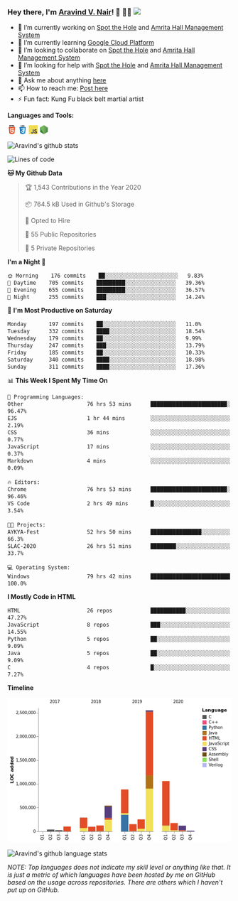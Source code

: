 ### Hey there, I'm [Aravind V. Nair](https://AravindVNair99.github.io)! 👋 👨‍💻 ![](https://komarev.com/ghpvc/?username=AravindVNair99&label=Views)

- 🔭 I’m currently working on [Spot the Hole](https://github.com/AravindVNair99/Spot-the-Hole) and [Amrita Hall Management System](https://github.com/AravindVNair99/Hall-Management-System)
- 🌱 I’m currently learning [Google Cloud Platform](https://cloud.google.com)
- 👯 I’m looking to collaborate on [Spot the Hole](https://github.com/AravindVNair99/Spot-the-Hole) and [Amrita Hall Management System](https://github.com/AravindVNair99/Hall-Management-System)
- 🤔 I’m looking for help with [Spot the Hole](https://github.com/AravindVNair99/Spot-the-Hole) and [Amrita Hall Management System](https://github.com/AravindVNair99/Hall-Management-System)
- 💬 Ask me about anything [here](https://github.com/AravindVNair99/AravindVNair99/issues)
- 📫 How to reach me: [Post here](https://github.com/AravindVNair99/AravindVNair99/issues)
- ⚡ Fun fact: Kung Fu black belt martial artist

**Languages and Tools:**

<code><img height="20px" src="https://raw.githubusercontent.com/github/explore/80688e429a7d4ef2fca1e82350fe8e3517d3494d/topics/html/html.png"></code>
<code><img height="20px" src="https://raw.githubusercontent.com/github/explore/80688e429a7d4ef2fca1e82350fe8e3517d3494d/topics/css/css.png"></code>
<code><img height="20px" src="https://raw.githubusercontent.com/github/explore/80688e429a7d4ef2fca1e82350fe8e3517d3494d/topics/javascript/javascript.png"></code>
<code><img height="20px" src="https://raw.githubusercontent.com/github/explore/80688e429a7d4ef2fca1e82350fe8e3517d3494d/topics/nodejs/nodejs.png"></code>

![Aravind's github stats](https://github-readme-stats.vercel.app/api?username=AravindVNair99&show_icons=true&include_all_commits=true&count_private=true)

<!--START_SECTION:waka-->
![Lines of code](https://img.shields.io/badge/From%20Hello%20World%20I%27ve%20Written-110.2%20million%20lines%20of%20code-blue)

**🐱 My Github Data** 

> 🏆 1,543 Contributions in the Year 2020
 > 
> 📦 764.5 kB Used in Github's Storage 
 > 
> 💼 Opted to Hire
 > 
> 📜 55 Public Repositories
 > 
> 🔑 5 Private Repositories 

**I'm a Night 🦉** 

```text
🌞 Morning    176 commits    ██░░░░░░░░░░░░░░░░░░░░░░░   9.83% 
🌆 Daytime    705 commits    █████████░░░░░░░░░░░░░░░░   39.36% 
🌃 Evening    655 commits    █████████░░░░░░░░░░░░░░░░   36.57% 
🌙 Night      255 commits    ███░░░░░░░░░░░░░░░░░░░░░░   14.24%

```
📅 **I'm Most Productive on Saturday** 

```text
Monday       197 commits    ██░░░░░░░░░░░░░░░░░░░░░░░   11.0% 
Tuesday      332 commits    ████░░░░░░░░░░░░░░░░░░░░░   18.54% 
Wednesday    179 commits    ██░░░░░░░░░░░░░░░░░░░░░░░   9.99% 
Thursday     247 commits    ███░░░░░░░░░░░░░░░░░░░░░░   13.79% 
Friday       185 commits    ██░░░░░░░░░░░░░░░░░░░░░░░   10.33% 
Saturday     340 commits    ████░░░░░░░░░░░░░░░░░░░░░   18.98% 
Sunday       311 commits    ████░░░░░░░░░░░░░░░░░░░░░   17.36%

```


📊 **This Week I Spent My Time On** 

```text
💬 Programming Languages: 
Other                    76 hrs 53 mins      ████████████████████████░   96.47% 
EJS                      1 hr 44 mins        ░░░░░░░░░░░░░░░░░░░░░░░░░   2.19% 
CSS                      36 mins             ░░░░░░░░░░░░░░░░░░░░░░░░░   0.77% 
JavaScript               17 mins             ░░░░░░░░░░░░░░░░░░░░░░░░░   0.37% 
Markdown                 4 mins              ░░░░░░░░░░░░░░░░░░░░░░░░░   0.09%

🔥 Editors: 
Chrome                   76 hrs 53 mins      ████████████████████████░   96.46% 
VS Code                  2 hrs 49 mins       █░░░░░░░░░░░░░░░░░░░░░░░░   3.54%

🐱‍💻 Projects: 
AYKYA-Fest               52 hrs 50 mins      ████████████████░░░░░░░░░   66.3% 
SLAC-2020                26 hrs 51 mins      ████████░░░░░░░░░░░░░░░░░   33.7%

💻 Operating System: 
Windows                  79 hrs 42 mins      █████████████████████████   100.0%

```

**I Mostly Code in HTML** 

```text
HTML                     26 repos            ███████████░░░░░░░░░░░░░░   47.27% 
JavaScript               8 repos             ███░░░░░░░░░░░░░░░░░░░░░░   14.55% 
Python                   5 repos             ██░░░░░░░░░░░░░░░░░░░░░░░   9.09% 
Java                     5 repos             ██░░░░░░░░░░░░░░░░░░░░░░░   9.09% 
C                        4 repos             █░░░░░░░░░░░░░░░░░░░░░░░░   7.27%

```


**Timeline**

![Chart not found](https://github.com/aravindvnair99/aravindvnair99/blob/master/charts/bar_graph.png) 


<!--END_SECTION:waka-->
![Aravind's github language stats](https://github-readme-stats.vercel.app/api/top-langs/?username=AravindVNair99&layout=compact)

*NOTE: Top languages does not indicate my skill level or anything like that. It is just a metric of which languages have been hosted by me on GitHub based on the usage across repositories. There are others which I haven't put up on GitHub.*

<!--
<p align="center">
<a href="https://buymeacoffee.com/AravindVNair99" target="_blank"><img src="https://cdn.buymeacoffee.com/buttons/arial-blue.png" alt="Buy Aravind A Coffee" height="40" width="170" ></a>
</p>
-->
